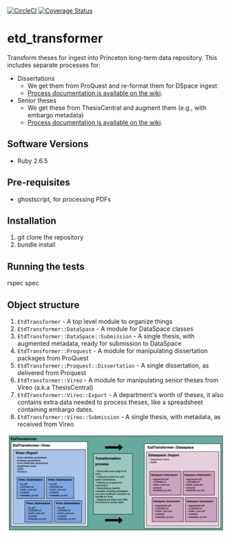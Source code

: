 [![CircleCI](https://circleci.com/gh/pulibrary/etd_transformer.svg?style=shield)](https://circleci.com/gh/pulibrary/etd_transformer)
[![Coverage Status](https://coveralls.io/repos/github/pulibrary/etd_transformer/badge.svg?branch=main)](https://coveralls.io/github/pulibrary/etd_transformer?branch=main)

# etd_transformer
Transform theses for ingest into Princeton long-term data repository. This includes separate processes for:
* Dissertations
  * We get them from ProQuest and re-format them for DSpace ingest
  * [Process documentation is available on the wiki](https://github.com/pulibrary/etd_transformer/wiki/How-to-process-dissertations).
* Senior theses
  * We get these from ThesisCentral and augment them (e.g., with embargo metadata)
  * [Process documentation is available on the wiki](https://github.com/pulibrary/etd_transformer/wiki/How-to-process-senior-theses). 

## Software Versions
* Ruby 2.6.5

## Pre-requisites
* ghostscript, for processing PDFs

## Installation
1. git clone the repository
2. bundle install

## Running the tests
rspec spec


## Object structure
1. `EtdTransformer` - A top level module to organize things
1. `EtdTransformer::DataSpace` - A module for DataSpace classes
  1. `EtdTransformer::DataSpace::Submission` - A single thesis, with augmented metadata, ready for submission to DataSpace
1. `EtdTransformer::Proquest` - A module for manipulating dissertation packages from ProQuest
  1. `EtdTransformer::Proquest::Dissertation` - A single dissertation, as delivered from Proquest
1. `EtdTransformer::Vireo` - A module for manipulating senior theses from Vireo (a.k.a ThesisCentral)
  1. `EtdTransformer::Vireo::Export` - A department's worth of theses, it also contains extra data needed to process theses, like a spreadsheet containing embargo dates.
  1. `EtdTransformer::Vireo::Submission` - A single thesis, with metadata, as received from Vireo

![](class_diagram.png)
